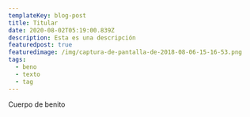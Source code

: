```yaml
---
templateKey: blog-post
title: Titular
date: 2020-08-02T05:19:00.839Z
description: Esta es una descripción
featuredpost: true
featuredimage: /img/captura-de-pantalla-de-2018-08-06-15-16-53.png
tags:
  - beno
  - texto
  - tag
---
```

Cuerpo de benito